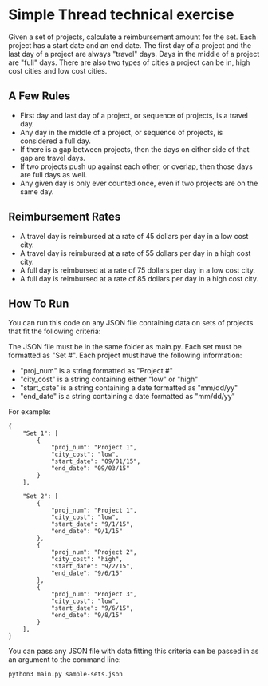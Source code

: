 # Simple Thread technical exercise

Given a set of projects, calculate a reimbursement amount for the set. Each project has a start date and an end date. The first day of a project and the last day of a project are always "travel" days. Days in the middle of a project are "full" days. There are also two types of cities a project can be in, high cost cities and low cost cities.

## A Few Rules
- First day and last day of a project, or sequence of projects, is a travel day.
- Any day in the middle of a project, or sequence of projects, is considered a full day.
- If there is a gap between projects, then the days on either side of that gap are travel days.
- If two projects push up against each other, or overlap, then those days are full days as well.
- Any given day is only ever counted once, even if two projects are on the same day.

## Reimbursement Rates
- A travel day is reimbursed at a rate of 45 dollars per day in a low cost city.
- A travel day is reimbursed at a rate of 55 dollars per day in a high cost city.
- A full day is reimbursed at a rate of 75 dollars per day in a low cost city.
- A full day is reimbursed at a rate of 85 dollars per day in a high cost city.

## How To Run

You can run this code on any JSON file containing data on sets of projects that fit the following criteria:

The JSON file must be in the same folder as main.py. Each set must be formatted as "Set #". Each project must have the following information:
- "proj_num" is a string formatted as "Project #"
- "city_cost" is a string containing either "low" or "high"
- "start_date" is a string containing a date formatted as "mm/dd/yy"
- "end_date" is a string containing a date formatted as "mm/dd/yy"

For example:

```
{
    "Set 1": [
        {
            "proj_num": "Project 1",
            "city_cost": "low",
            "start_date": "09/01/15",
            "end_date": "09/03/15"
        }
    ],

    "Set 2": [
        {
            "proj_num": "Project 1",
            "city_cost": "low",
            "start_date": "9/1/15",
            "end_date": "9/1/15"
        },
        {
            "proj_num": "Project 2",
            "city_cost": "high",
            "start_date": "9/2/15",
            "end_date": "9/6/15"
        },
        {
            "proj_num": "Project 3",
            "city_cost": "low",
            "start_date": "9/6/15",
            "end_date": "9/8/15"
        }
    ],
}
```
You can pass any JSON file with data fitting this criteria can be passed in as an argument to the command line:

```
python3 main.py sample-sets.json
```